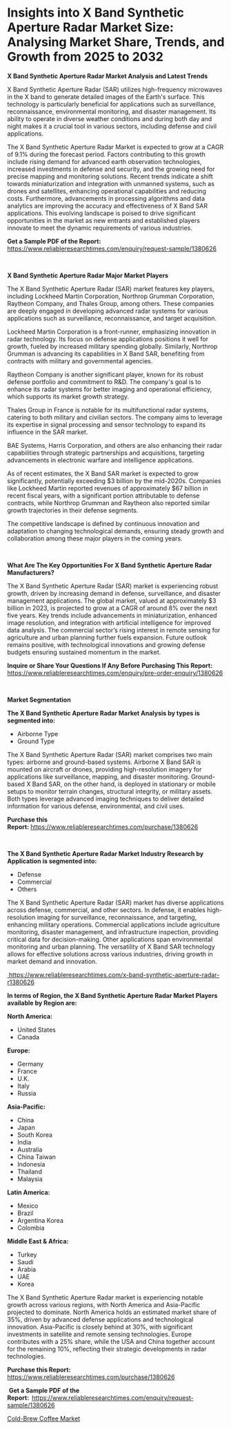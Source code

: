 <p><h1>Insights into X Band Synthetic Aperture Radar Market Size: Analysing Market Share, Trends, and Growth from 2025 to 2032</h1></p><p><strong>X Band Synthetic Aperture Radar Market Analysis and Latest Trends</strong></p>
<p><p>X Band Synthetic Aperture Radar (SAR) utilizes high-frequency microwaves in the X band to generate detailed images of the Earth's surface. This technology is particularly beneficial for applications such as surveillance, reconnaissance, environmental monitoring, and disaster management. Its ability to operate in diverse weather conditions and during both day and night makes it a crucial tool in various sectors, including defense and civil applications.</p><p>The X Band Synthetic Aperture Radar Market is expected to grow at a CAGR of 9.1% during the forecast period. Factors contributing to this growth include rising demand for advanced earth observation technologies, increased investments in defense and security, and the growing need for precise mapping and monitoring solutions. Recent trends indicate a shift towards miniaturization and integration with unmanned systems, such as drones and satellites, enhancing operational capabilities and reducing costs. Furthermore, advancements in processing algorithms and data analytics are improving the accuracy and effectiveness of X Band SAR applications. This evolving landscape is poised to drive significant opportunities in the market as new entrants and established players innovate to meet the dynamic requirements of various industries.</p></p>
<p><strong>Get a Sample PDF of the Report:&nbsp;</strong> <a href="https://www.reliableresearchtimes.com/enquiry/request-sample/1380626?utm_campaign=2384&utm_medium=2&utm_source=Github&utm_content=ia&utm_term=15022025&utm_id=x-band-synthetic-aperture-radar">https://www.reliableresearchtimes.com/enquiry/request-sample/1380626</a></p>
<p>&nbsp;</p>
<p><strong>X Band Synthetic Aperture Radar Major Market Players</strong></p>
<p><p>The X Band Synthetic Aperture Radar (SAR) market features key players, including Lockheed Martin Corporation, Northrop Grumman Corporation, Raytheon Company, and Thales Group, among others. These companies are deeply engaged in developing advanced radar systems for various applications such as surveillance, reconnaissance, and target acquisition.</p><p>Lockheed Martin Corporation is a front-runner, emphasizing innovation in radar technology. Its focus on defense applications positions it well for growth, fueled by increased military spending globally. Similarly, Northrop Grumman is advancing its capabilities in X Band SAR, benefiting from contracts with military and governmental agencies.</p><p>Raytheon Company is another significant player, known for its robust defense portfolio and commitment to R&D. The company's goal is to enhance its radar systems for better imaging and operational efficiency, which supports its market growth strategy.</p><p>Thales Group in France is notable for its multifunctional radar systems, catering to both military and civilian sectors. The company aims to leverage its expertise in signal processing and sensor technology to expand its influence in the SAR market.</p><p>BAE Systems, Harris Corporation, and others are also enhancing their radar capabilities through strategic partnerships and acquisitions, targeting advancements in electronic warfare and intelligence applications.</p><p>As of recent estimates, the X Band SAR market is expected to grow significantly, potentially exceeding $3 billion by the mid-2020s. Companies like Lockheed Martin reported revenues of approximately $67 billion in recent fiscal years, with a significant portion attributable to defense contracts, while Northrop Grumman and Raytheon also reported similar growth trajectories in their defense segments.</p><p>The competitive landscape is defined by continuous innovation and adaptation to changing technological demands, ensuring steady growth and collaboration among these major players in the coming years.</p></p>
<p>&nbsp;</p>
<p><strong>What Are The Key Opportunities For X Band Synthetic Aperture Radar Manufacturers?</strong></p>
<p><p>The X Band Synthetic Aperture Radar (SAR) market is experiencing robust growth, driven by increasing demand in defense, surveillance, and disaster management applications. The global market, valued at approximately $3 billion in 2023, is projected to grow at a CAGR of around 8% over the next five years. Key trends include advancements in miniaturization, enhanced image resolution, and integration with artificial intelligence for improved data analysis. The commercial sector’s rising interest in remote sensing for agriculture and urban planning further fuels expansion. Future outlook remains positive, with technological innovations and growing defense budgets ensuring sustained momentum in the market.</p></p>
<p><strong>Inquire or Share Your Questions If Any Before Purchasing This Report:</strong> <a href="https://www.reliableresearchtimes.com/enquiry/pre-order-enquiry/1380626?utm_campaign=2384&utm_medium=2&utm_source=Github&utm_content=ia&utm_term=15022025&utm_id=x-band-synthetic-aperture-radar">https://www.reliableresearchtimes.com/enquiry/pre-order-enquiry/1380626</a></p>
<p>&nbsp;</p>
<p><strong>Market Segmentation</strong></p>
<p><strong>The X Band Synthetic Aperture Radar Market Analysis by types is segmented into:</strong></p>
<p><ul><li>Airborne Type</li><li>Ground Type</li></ul></p>
<p><p>The X Band Synthetic Aperture Radar (SAR) market comprises two main types: airborne and ground-based systems. Airborne X Band SAR is mounted on aircraft or drones, providing high-resolution imagery for applications like surveillance, mapping, and disaster monitoring. Ground-based X Band SAR, on the other hand, is deployed in stationary or mobile setups to monitor terrain changes, structural integrity, or military assets. Both types leverage advanced imaging techniques to deliver detailed information for various defense, environmental, and civil uses.</p></p>
<p><strong>Purchase this Report:&nbsp;</strong><a href="https://www.reliableresearchtimes.com/purchase/1380626?utm_campaign=2384&utm_medium=2&utm_source=Github&utm_content=ia&utm_term=15022025&utm_id=x-band-synthetic-aperture-radar">https://www.reliableresearchtimes.com/purchase/1380626</a></p>
<p>&nbsp;</p>
<p><strong>The X Band Synthetic Aperture Radar Market Industry Research by Application is segmented into:</strong></p>
<p><ul><li>Defense</li><li>Commercial</li><li>Others</li></ul></p>
<p><p>The X Band Synthetic Aperture Radar (SAR) market has diverse applications across defense, commercial, and other sectors. In defense, it enables high-resolution imaging for surveillance, reconnaissance, and targeting, enhancing military operations. Commercial applications include agriculture monitoring, disaster management, and infrastructure inspection, providing critical data for decision-making. Other applications span environmental monitoring and urban planning. The versatility of X Band SAR technology allows for effective solutions across various industries, driving growth in market demand and innovation.</p></p>
<p><a href="https://www.reliableresearchtimes.com/x-band-synthetic-aperture-radar-r1380626?utm_campaign=2384&utm_medium=2&utm_source=Github&utm_content=ia&utm_term=15022025&utm_id=x-band-synthetic-aperture-radar">&nbsp;https://www.reliableresearchtimes.com/x-band-synthetic-aperture-radar-r1380626</a></p>
<p><strong>In terms of Region, the X Band Synthetic Aperture Radar Market Players available by Region are:</strong></p>
<p>
    <p> <strong> North America: </strong>
        <ul>
            <li>United States</li>
            <li>Canada</li>
        </ul>
        </p> 
    <p> <strong> Europe: </strong>
        <ul>
            <li>Germany</li>
            <li>France</li>
            <li>U.K.</li>
            <li>Italy</li>
            <li>Russia</li>
        </ul>
        </p> 
    <p> <strong> Asia-Pacific: </strong>
        <ul>
            <li>China</li>
            <li>Japan</li>
            <li>South Korea</li>
            <li>India</li>
            <li>Australia</li>
            <li>China Taiwan</li>
            <li>Indonesia</li>
            <li>Thailand</li>
            <li>Malaysia</li>
        </ul>
        </p> 
    <p> <strong> Latin America: </strong>
        <ul>
            <li>Mexico</li>
            <li>Brazil</li>
            <li>Argentina Korea</li>
            <li>Colombia</li>
        </ul>
        </p> 
    <p> <strong> Middle East & Africa: </strong>
        <ul>
            <li>Turkey</li>
            <li>Saudi</li>
            <li>Arabia</li>
            <li>UAE</li>
            <li>Korea</li>
        </ul>
    </p>
    </p>
<p><p>The X Band Synthetic Aperture Radar market is experiencing notable growth across various regions, with North America and Asia-Pacific projected to dominate. North America holds an estimated market share of 35%, driven by advanced defense applications and technological innovation. Asia-Pacific is closely behind at 30%, with significant investments in satellite and remote sensing technologies. Europe contributes with a 25% share, while the USA and China together account for the remaining 10%, reflecting their strategic developments in radar technologies.</p></p>
<p><strong>Purchase this Report: </strong><a href="https://www.reliableresearchtimes.com/purchase/1380626?utm_campaign=2384&utm_medium=2&utm_source=Github&utm_content=ia&utm_term=15022025&utm_id=x-band-synthetic-aperture-radar">https://www.reliableresearchtimes.com/purchase/1380626</a></p>
<p>&nbsp;<strong>Get a Sample PDF of the Report:&nbsp;&nbsp;</strong><a href="https://www.reliableresearchtimes.com/enquiry/request-sample/1380626?utm_campaign=2384&utm_medium=2&utm_source=Github&utm_content=ia&utm_term=15022025&utm_id=x-band-synthetic-aperture-radar">https://www.reliableresearchtimes.com/enquiry/request-sample/1380626</a></p>
<p><strong></strong></p>
<p><p><a href="https://github.com/donnettaletizia/Market-Research-Report-List-1/blob/main/cold-brew-coffee-market.md?utm_campaign=2384&utm_medium=2&utm_source=Github&utm_content=ia&utm_term=15022025&utm_id=x-band-synthetic-aperture-radar">Cold-Brew Coffee Market</a></p></p>